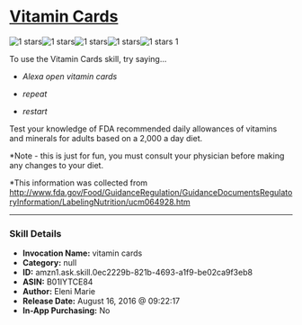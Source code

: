 # [Vitamin Cards](http://alexa.amazon.com/#skills/amzn1.ask.skill.0ec2229b-821b-4693-a1f9-be02ca9f3eb8)
![1 stars](../../images/ic_star_black_18dp_1x.png)![1 stars](../../images/ic_star_border_black_18dp_1x.png)![1 stars](../../images/ic_star_border_black_18dp_1x.png)![1 stars](../../images/ic_star_border_black_18dp_1x.png)![1 stars](../../images/ic_star_border_black_18dp_1x.png) 1

To use the Vitamin Cards skill, try saying...

* *Alexa open vitamin cards*

* *repeat*

* *restart*

Test your knowledge of FDA recommended daily allowances of vitamins and minerals for adults based on a 2,000 a day diet.

*Note - this is just for fun, you must consult your physician before making any changes to your diet.

*This information was collected from
http://www.fda.gov/Food/GuidanceRegulation/GuidanceDocumentsRegulatoryInformation/LabelingNutrition/ucm064928.htm

***

### Skill Details

* **Invocation Name:** vitamin cards
* **Category:** null
* **ID:** amzn1.ask.skill.0ec2229b-821b-4693-a1f9-be02ca9f3eb8
* **ASIN:** B01IYTCE84
* **Author:** Eleni Marie
* **Release Date:** August 16, 2016 @ 09:22:17
* **In-App Purchasing:** No
